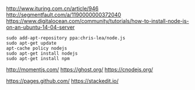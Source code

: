 http://www.ituring.com.cn/article/946
http://segmentfault.com/a/1190000000372040
https://www.digitalocean.com/community/tutorials/how-to-install-node-js-on-an-ubuntu-14-04-server

```
sudo add-apt-repository ppa:chris-lea/node.js
sudo apt-get update
apt-cache policy nodejs
sudo apt-get install nodejs
sudo apt-get install npm
```

http://momentjs.com/
https://ghost.org/
https://cnodejs.org/

https://pages.github.com/
https://stackedit.io/
